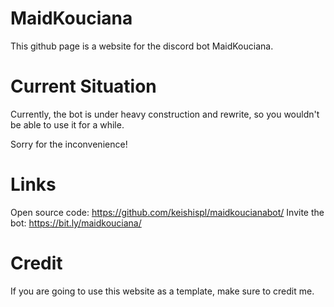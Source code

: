# MaidKouciana

This github page is a website for the discord bot MaidKouciana.

# Current Situation

Currently, the bot is under heavy construction and rewrite, so you wouldn't be able to use it for a while.

Sorry for the inconvenience!

# Links

Open source code: https://github.com/keishispl/maidkoucianabot/
Invite the bot: https://bit.ly/maidkouciana/

# Credit

If you are going to use this website as a template, make sure to credit me.
